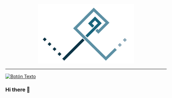 <p align="center">
  <img src="Logo-persona_Fondo_blanco.png" alt="Logo_personal">
</p>
<p align="center">

---
[![Botón Texto](https://example.com/boton.png)](https://enlace-de-destino.com)

### Hi there 👋

<!--
**William-CCS96/William-CCS96** is a ✨ _special_ ✨ repository because its `README.md` (this file) appears on your GitHub profile.

Here are some ideas to get you started:

- 🔭 I’m currently working on ...
- 🌱 I’m currently learning ...
- 👯 I’m looking to collaborate on ...
- 🤔 I’m looking for help with ...
- 💬 Ask me about ...
- 📫 How to reach me: ...
- 😄 Pronouns: ...
- ⚡ Fun fact: ...
-->
